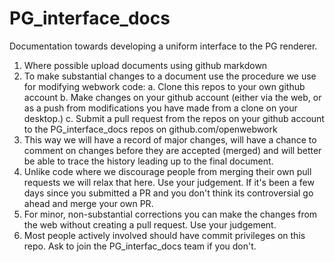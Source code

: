 # PG_interface_docs
Documentation towards developing a uniform interface to the PG renderer. 

1. Where possible upload documents using github markdown
2. To make substantial changes to a document use the procedure we use for modifying webwork code:
  a. Clone this repos to your own github account
  b. Make changes on your github account (either via the web, or as a push from modifications you have made from a clone on your desktop.)
  c. Submit a pull request from the repos on your github account to the PG_interface_docs repos on github.com/openwebwork
1. This way we will have a record of major changes, will have a chance to comment on changes before they are accepted (merged) and will better be able to trace the history leading up to the final document.
2. Unlike code where we discourage people from merging their own pull requests we will relax that here.  Use your judgement. If it's been a few days since you submitted a PR and you don't think its controversial go ahead and merge your own PR.
3. For minor, non-substantial corrections you can make the changes from the web without creating a pull request. Use your judgement.
4. Most people actively involved should have commit privileges on this repo. Ask to join the PG_interfac_docs team if you don't.
